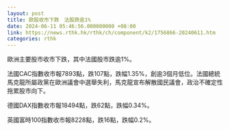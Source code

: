 ```yaml
---
layout: post
title: 歐股收市下跌　法股跌逾1%
date: 2024-06-11 05:46:56.000000000 +08:00
link: https://news.rthk.hk/rthk/ch/component/k2/1756866-20240611.htm
categories: rthk
---
```


歐洲主要股市收市下跌，其中法國股市跌逾1%。

法國CAC指數收市報7893點，跌107點，跌幅1.35%，創逾3個月低位。法國總統馬克龍所屬政黨在歐洲議會中選舉失利，馬克龍宣布解散國民議會，政治不確定性拖累股市向下。

德國DAX指數收市報18494點，跌62點，跌幅0.34%。

英國富時100指數收市報8228點，跌16點，跌幅0.2%。
